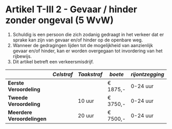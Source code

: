 # Artikel T-III 2 - Gevaar / hinder zonder ongeval (5 WvW)

1. Schuldig is een persoon die zich zodanig gedraagt in het verkeer dat er sprake kan zijn van gevaar en/of hinder op de openbare weg.
2. Wanneer de gedragingen lijden tot de mogelijkheid van aanzienlijk gevaar en/of hinder, kan er worden overgegaan tot invordering van het rijbewijs.
3. Dit artikel betreft een verkeersmisdrijf.

|                             | _Celstraf_ | _Taakstraf_ | _boete_  | _rijontzegging_ |
| --------------------------- | ---------- | ----------- | -------- | --------------- |
| **Eerste Veroordeling**     |            |             | € 1875,- | 0-24 uur        |
| **Tweede Veroordeling**     |            | 10 uur      | € 3750,- | 0-24 uur        |
| **Meerdere Veroordelingen** |            | 20 uur      | € 7500,- | 0-24 uur        |

